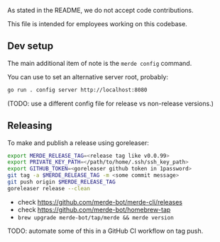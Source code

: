 As stated in the README, we do not accept code contributions.

This file is intended for employees working on this codebase.

## Dev setup

The main additional item of note is the `merde config` command.

You can use to set an alternative server root, probably:

```sh
go run . config server http://localhost:8080
```

(TODO: use a different config file for release vs non-release versions.)

## Releasing

To make and publish a release using goreleaser:

```sh
export MERDE_RELEASE_TAG=<release tag like v0.0.99>
export PRIVATE_KEY_PATH=</path/to/home/.ssh/ssh_key_path>
export GITHUB_TOKEN=<goreleaser github token in 1password>
git tag -a $MERDE_RELEASE_TAG -m <some commit message>
git push origin $MERDE_RELEASE_TAG
goreleaser release --clean
```

* check https://github.com/merde-bot/merde-cli/releases
* check https://github.com/merde-bot/homebrew-tap
* `brew upgrade merde-bot/tap/merde && merde version`

TODO: automate some of this in a GitHub CI workflow on tag push.
